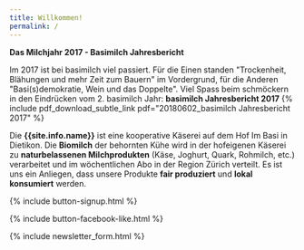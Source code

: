 ```yaml
---
title: Willkommen!
permalink: /
---
```


<div class="alert alert-success" role="alert" data-href=" http://basimil.ch/genossenschaft/#abo-bestellen">
  <div style="font-weight:bold;">
   Das Milchjahr 2017 - Basimilch Jahresbericht
  </div>

Im 2017 ist bei basimilch viel passiert. Für die Einen standen "Trockenheit, Blähungen  und mehr Zeit zum Bauern" im Vordergrund, für die Anderen "Basi(s)demokratie, Wein und das Doppelte".  Viel Spass beim schmöckern in den Eindrücken vom 2. basimilch Jahr: **basimilch Jahresbericht 2017** {% include pdf_download_subtle_link pdf="20180602_basimilch Jahresbericht 2017" %}

</div>

Die **{{site.info.name}}** ist eine kooperative Käserei auf dem
Hof Im Basi in Dietikon. Die **Biomilch** der behornten Kühe wird in der
hofeigenen Käserei zu **naturbelassenen Milchprodukten** (Käse, Joghurt, Quark,
Rohmilch, etc.) verarbeitet und im wöchentlichen Abo in der Region
Zürich verteilt. Es ist uns ein Anliegen, dass unsere Produkte **fair produziert**
und **lokal konsumiert** werden.

{% include button-signup.html %}

{% include button-facebook-like.html %}

{% include newsletter_form.html %}
